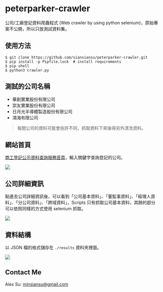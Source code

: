 # peterparker-crawler
公司/工廠登記資料爬蟲程式 (Web crawler by using python selenium)，原始專案不公開，所以只放測試資料集。

## 使用方法

```shell
$ git clone https://github.com/siansiansu/peterparker-crawler.git
$ pip install -p Pipfile.lock  # install requirements
$ pip shell
$ python3 crawler.py
```

## 測試的公司名稱
- 華創實業股份有限公司
- 崇友實業股份有限公司
- 日月光半導體製造股份有限公司
- 鴻海有限公司

> 每間公司的資料可能會些許不同，抓取資料下來後得另外清洗資料。

## 網站首頁 
[商工登記公示資料查詢服務首頁](https://findbiz.nat.gov.tw/fts/query/QueryBar/queryInit.do#)，輸入關鍵字查詢登記的公司。

![](https://i.imgur.com/lvLE6aR.png)

## 公司詳細資訊
點進去公司詳細資訊後，可以看到「公司基本資料」、「董監事資料」、「經理人資料」、「分公司資料」、「跨域資料」，Scripts 只有抓取公司基本資料，其餘的部分可以依照同樣的方式使用 selenium 抓取。 

![](https://i.imgur.com/bqxivg8.png)

## 資料結構
以 JSON 檔的格式儲存在 `./results` 資料夾裡面。

![](https://i.imgur.com/nLQFxID.png)

## Contact Me
Alex Su: minsiansu@gmail.com